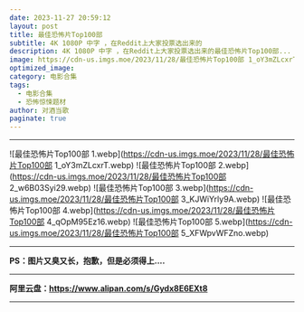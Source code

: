 ```yaml
---
date: 2023-11-27 20:59:12
layout: post
title: 最佳恐怖片Top100部
subtitle: 4K 1080P 中字 ，在Reddit上大家投票选出来的
description: 4K 1080P 中字 ，在Reddit上大家投票选出来的最佳恐怖片Top100部...
image: https://cdn-us.imgs.moe/2023/11/28/最佳恐怖片Top100部 1_oY3mZLcxrT.webp
optimized_image: 
category: 电影合集
tags:
  - 电影合集
  - 恐怖惊悚题材
author: 对酒当歌
paginate: true
---
```



---

![最佳恐怖片Top100部 1.webp](https://cdn-us.imgs.moe/2023/11/28/最佳恐怖片Top100部 1_oY3mZLcxrT.webp)
![最佳恐怖片Top100部 2.webp](https://cdn-us.imgs.moe/2023/11/28/最佳恐怖片Top100部 2_w6B03Syi29.webp)
![最佳恐怖片Top100部 3.webp](https://cdn-us.imgs.moe/2023/11/28/最佳恐怖片Top100部 3_KJWiYrly9A.webp)
![最佳恐怖片Top100部 4.webp](https://cdn-us.imgs.moe/2023/11/28/最佳恐怖片Top100部 4_qOpM95Ez16.webp)
![最佳恐怖片Top100部 5.webp](https://cdn-us.imgs.moe/2023/11/28/最佳恐怖片Top100部 5_XFWpvWFZno.webp)

---

**PS：图片又臭又长，抱歉，但是必须得上....**

---

**阿里云盘：<https://www.alipan.com/s/Gydx8E6EXt8>**

---
